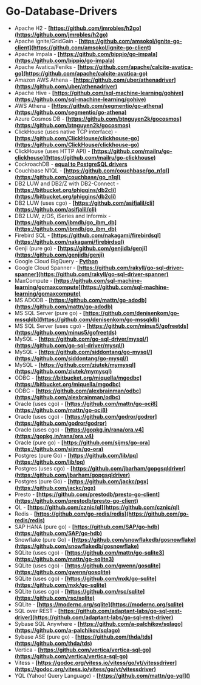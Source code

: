 # Go-Database-Drivers
 

- Apache H2 - **[https://github.com/jmrobles/h2go](https://github.com/jmrobles/h2go)**
- Apache Ignite/GridGain - **[https://github.com/amsokol/ignite-go-client](https://github.com/amsokol/ignite-go-client)**
- Apache Impala - **[https://github.com/bippio/go-impala](https://github.com/bippio/go-impala)**
- Apache Avatica/Feniks - **[https://github.com/apache/calcite-avatica-go](https://github.com/apache/calcite-avatica-go)**
- Amazon AWS Athena - **[https://github.com/uber/athenadriver](https://github.com/uber/athenadriver)**
- Apache Hive - **[https://github.com/sql-machine-learning/gohive](https://github.com/sql-machine-learning/gohive)**
- AWS Athena - **[https://github.com/segmentio/go-athena](https://github.com/segmentio/go-athena)**
- Azure Cosmos DB - **[https://github.com/btnguyen2k/gocosmos](https://github.com/btnguyen2k/gocosmos)**
- ClickHouse (uses native TCP interface) - **[https://github.com/ClickHou­se/clickhouse-go](https://github.com/ClickHou­se/clickhouse-go)**
- ClickHouse (uses HTTP API) - **[https://github.com/mailru/go-clickhouse](https://github.com/mailru/go-clickhouse)**
- CockroachDB - **[equal to PostgreSQL drivers]()**
- Couchbase N1QL - **[https://github.com/couchbase/go_n1ql](https://github.com/couchbase/go_n1ql)**
- DB2 LUW and DB2/Z with DB2-Connect - **[https://bitbucket.org/phiggins/db2cli](https://bitbucket.org/phiggins/db2cli)**
- DB2 LUW (uses cgo) - **[https://github.com/asifjalil/cli](https://github.com/asifjalil/cli)**
- DB2 LUW, z/OS, iSeries and Informix - **[https://github.com/ibmdb/go_ibm_db](https://github.com/ibmdb/go_ibm_db)**
- Firebird SQL - **[https://github.com/nakaga­mi/firebirdsql](https://github.com/nakaga­mi/firebirdsql)**
- Genji (pure go) - **[https://github.com/genjidb/genji](https://github.com/genjidb/genji)**
- Google Cloud BigQuery - **[Python](https://github.com/solcates/go-sql-bigquery)**
- Google Cloud Spanner - **[https://github.com/rakyll/go-sql-driver-spanner](https://github.com/rakyll/go-sql-driver-spanner)**
- MaxCompute - **[https://github.com/sql-machine-learning/gomaxcompute](https://github.com/sql-machine-learning/gomaxcompute)**
- MS ADODB - **[https://github.com/mattn/go-adodb](https://github.com/mattn/go-adodb)**
- MS SQL Server (pure go) - **[https://github.com/denisenkom/go-mssqldb](https://github.com/denisenkom/go-mssqldb)**
- MS SQL Server (uses cgo) - **[https://github.com/minus5/gofreetds](https://github.com/minus5/gofreetds)**
- MySQL - **[https://github.com/go-sql-driver/mysql/](https://github.com/go-sql-driver/mysql/)**
- MySQL - **[https://github.com/siddontang/go-mysql/](https://github.com/siddontang/go-mysql/)**
- MySQL - **[https://github.com/ziutek/mymysql](https://github.com/ziutek/mymysql)**
- ODBC - **[https://bitbucket.org/miquella/mgodbc](https://bitbucket.org/miquella/mgodbc)**
- ODBC - **[https://github.com/alexbrainman/odbc](https://github.com/alexbrainman/odbc)**
- Oracle (uses cgo) - **[https://github.com/mattn/go-oci8](https://github.com/mattn/go-oci8)**
- Oracle (uses cgo) - **[https://github.com/godror/godror](https://github.com/godror/godror)**
- Oracle (uses cgo) - **[https://gopkg.in/rana/ora.v4](https://gopkg.in/rana/ora.v4)**
- Oracle (pure go) - **[https://github.com/sijms/go-ora](https://github.com/sijms/go-ora)**
- Postgres (pure Go) - **[https://github.com/lib/pq](https://github.com/lib/pq)**
- Postgres (uses cgo) - **[https://github.com/jbarham/gopgsqldriver](https://github.com/jbarham/gopgsqldriver)**
- Postgres (pure Go) - **[https://github.com/jackc/pgx](https://github.com/jackc/pgx)**
- Presto - **[https://github.com/prestodb/presto-go-client](https://github.com/prestodb/presto-go-client)**
- QL - **[https://github.com/cznic/ql](https://github.com/cznic/ql)**
- Redis - **[https://github.com/go-redis/redis](https://github.com/go-redis/redis)**
- SAP HANA (pure go) - **[https://github.com/SAP/go-hdb](https://github.com/SAP/go-hdb)**
- Snowflake (pure Go) - **[https://github.com/snowfla­kedb/gosnowflake](https://github.com/snowfla­kedb/gosnowflake)**
- SQLite (uses cgo) - **[https://github.com/mattn/go-sqlite3](https://github.com/mattn/go-sqlite3)**
- SQLite (uses cgo) - **[https://github.com/gwenn/gosqlite](https://github.com/gwenn/gosqlite)**
- SQLite (uses cgo) - **[https://github.com/mxk/go-sqlite](https://github.com/mxk/go-sqlite)**
- SQLite (uses cgo) - **[https://github.com/rsc/sqlite](https://github.com/rsc/sqlite)**
- SQLite - **[https://modernc.org/sqlite](https://modernc.org/sqlite)**
- SQL over REST - **[https://github.com/adaptant-labs/go-sql-rest-driver](https://github.com/adaptant-labs/go-sql-rest-driver)**
- Sybase SQL Anywhere - **[https://github.com/a-palchikov/sqlago](https://github.com/a-palchikov/sqlago)**
- Sybase ASE (pure go) - **[https://github.com/thda/tds](https://github.com/thda/tds)**
- Vertica - **[https://github.com/vertica/vertica-sql-go](https://github.com/vertica/vertica-sql-go)**
- Vitess - **[https://godoc.org/vitess.i­o/vitess/go/vt/vitessdriver](https://godoc.org/vitess.i­o/vitess/go/vt/vitessdriver)**
- YQL (Yahoo! Query Language) - **[https://github.com/mattn/go-yql]()**
